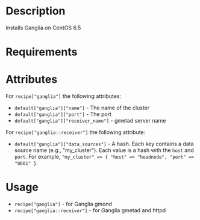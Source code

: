 Description
===========
Installs Ganglia on CentOS 6.5

Requirements
============

Attributes
==========
For `recipe["ganglia"]` the following attributes:
* `default["ganglia"]["name"]` - The name of the cluster
* `default["ganglia"]["port"]` - The port
* `default["ganglia"]["receiver_name"]` - gmetad server name

For `recipe["ganglia::receiver"]` the following attribute:
* `default["ganglia"]["data_sources"]` - A hash. Each key contains a data source name (e.g., "my_cluster"). 
  Each value is a hash with the `host` and `port`. For example, `"my_cluster" => { "host" => "headnode", "port" => "8601" }`.

Usage
=====
* `recipe["ganglia"]` - for Ganglia gmond
* `recipe["ganglia::receiver"]` - for Ganglia gmetad and httpd
